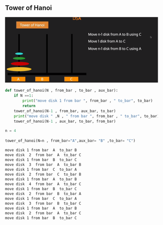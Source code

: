 ## Tower of Hanoi 

![image.png](towerofhanoi_files/image.png)


```python
def tower_of_hanoi(N , from_bar , to_bar , aux_bar):
    if N ==1:
        print("move disk 1 from bar ", from_bar , " to_bar", to_bar)
        return 
    tower_of_hanoi(N-1 , from_bar, aux_bar, to_bar)
    print("move disk " ,N , " from bar ", from_bar , " to_bar", to_bar)
    tower_of_hanoi(N-1 , aux_bar, to_bar, from_bar)
```


```python
n = 4 

tower_of_hanoi(N=n , from_bar="A",aux_bar= "B" ,to_bar= "C")
```

    move disk 1 from bar  A  to_bar B
    move disk  2  from bar  A  to_bar C
    move disk 1 from bar  B  to_bar C
    move disk  3  from bar  A  to_bar B
    move disk 1 from bar  C  to_bar A
    move disk  2  from bar  C  to_bar B
    move disk 1 from bar  A  to_bar B
    move disk  4  from bar  A  to_bar C
    move disk 1 from bar  B  to_bar C
    move disk  2  from bar  B  to_bar A
    move disk 1 from bar  C  to_bar A
    move disk  3  from bar  B  to_bar C
    move disk 1 from bar  A  to_bar B
    move disk  2  from bar  A  to_bar C
    move disk 1 from bar  B  to_bar C



```python

```


```python

```
